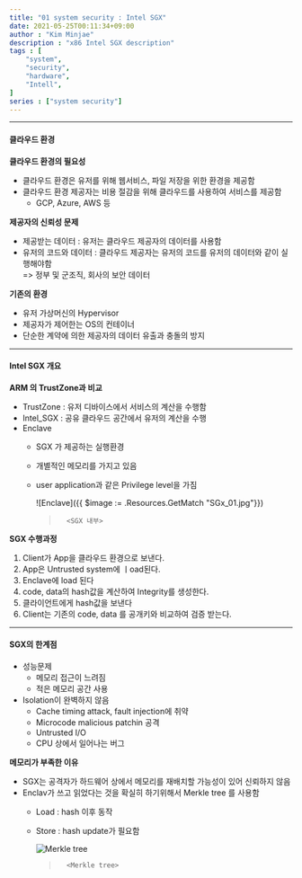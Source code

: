 ```yaml
---
title: "01 system security : Intel SGX"
date: 2021-05-25T00:11:34+09:00
author : "Kim Minjae"
description : "x86 Intel SGX description"
tags : [
    "system",
    "security",
    "hardware",
    "Intell",
]
series : ["system security"]
---
```


---

#### **클라우드 환경**
>
**클라우드 환경의 필요성**   
- 클라우드 환경은 유저를 위해 웹서비스, 파일 저장을 위한 환경을 제공함   
- 클라우드 환경 제공자는 비용 절감을 위해 클라우드를 사용하여 서비스를 제공함   
  - GCP, Azure, AWS 등

**제공자의 신뢰성 문제**   
- 제공받는 데이터 : 유저는 클라우드 제공자의 데이터를 사용함
- 유저의 코드와 데이터 : 클라우드 제공자는 유저의 코드를 유저의 데이터와 같이 실행해야함   
=> 정부 및 군조직, 회사의 보안 데이터

**기존의 환경**   
- 유저 가상머신의 Hypervisor
- 제공자가 제어한는 OS의 컨테이너
- 단순한 계약에 의한 제공자의 데이터 유출과 충돌의 방지
---
#### **Intel SGX 개요**   
>
**ARM 의 TrustZone과 비교**   
- TrustZone : 유저 디바이스에서 서비스의 계산을 수행함   
- Intel_SGX : 공유 클라우드 공간에서 유저의 계산을 수행
- Enclave
  - SGX 가 제공하는 실행환경
  - 개별적인 메모리를 가지고 있음
  - user application과 같은 Privilege level을 가짐


    ![Enclave]({{ $image := .Resources.GetMatch "SGx_01.jpg"}})
    >       <SGX 내부>

**SGX 수행과정**   
1. Client가 App을 클라우드 환경으로 보낸다.
2. App은 Untrusted system에 ㅣoad된다.
3. Enclave에 load 된다
4. code, data의 hash값을 계산하여 Integrity를 생성한다.
5. 클라이언트에게 hash값을 보낸다
6. Client는 기존의 code, data 를 공개키와 비교하여 검증 받는다.   

---

#### **SGX의 한계점**   

- 성능문제
  - 메모리 접근이 느려짐
  - 적은 메모리 공간 사용
- Isolation이 완벽하지 않음
  - Cache timing attack, fault injection에 취약
  - Microcode malicious patchin 공격
  - Untrusted I/O
  - CPU 상에서 일어나는 버그

**메모리가 부족한 이유**   

- SGX는 공격자가 하드웨어 상에서 메모리를 재배치할 가능성이 있어 신뢰하지 않음
- Enclav가 쓰고 읽었다는 것을 확실히 하기위해서 Merkle tree 를 사용함
  - Load : hash 이후 동작
  - Store : hash update가 필요함

    ![Merkle tree](https://gamjagoon.github.io/asdf/img/SGX_02.jpg)
    >       <Merkle tree>

